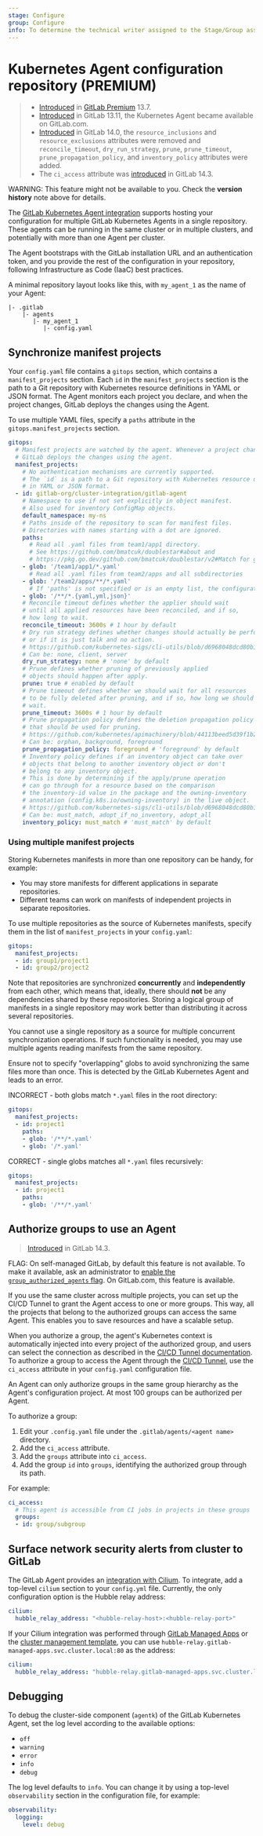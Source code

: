 ```yaml
---
stage: Configure
group: Configure
info: To determine the technical writer assigned to the Stage/Group associated with this page, see https://about.gitlab.com/handbook/engineering/ux/technical-writing/#designated-technical-writers
---
```


# Kubernetes Agent configuration repository **(PREMIUM)**

> - [Introduced](https://gitlab.com/gitlab-org/gitlab/-/issues/259669) in [GitLab Premium](https://about.gitlab.com/pricing/) 13.7.
> - [Introduced](https://gitlab.com/groups/gitlab-org/-/epics/3834) in GitLab 13.11, the Kubernetes Agent became available on GitLab.com.
> - [Introduced](https://gitlab.com/gitlab-org/gitlab/-/issues/332227) in GitLab 14.0, the `resource_inclusions` and `resource_exclusions` attributes were removed and `reconcile_timeout`, `dry_run_strategy`, `prune`, `prune_timeout`, `prune_propagation_policy`, and `inventory_policy` attributes were added.
> - The `ci_access` attribute was [introduced](https://gitlab.com/groups/gitlab-org/-/epics/5784) in GitLab 14.3.

WARNING:
This feature might not be available to you. Check the **version history** note above for details.

The [GitLab Kubernetes Agent integration](index.md) supports hosting your configuration for
multiple GitLab Kubernetes Agents in a single repository. These agents can be running
in the same cluster or in multiple clusters, and potentially with more than one Agent per cluster.

The Agent bootstraps with the GitLab installation URL and an authentication token,
and you provide the rest of the configuration in your repository, following
Infrastructure as Code (IaaC) best practices.

A minimal repository layout looks like this, with `my_agent_1` as the name
of your Agent:

```plaintext
|- .gitlab
    |- agents
       |- my_agent_1
          |- config.yaml
```

## Synchronize manifest projects

Your `config.yaml` file contains a `gitops` section, which contains a `manifest_projects`
section. Each `id` in the `manifest_projects` section is the path to a Git repository
with Kubernetes resource definitions in YAML or JSON format. The Agent monitors
each project you declare, and when the project changes, GitLab deploys the changes
using the Agent.

To use multiple YAML files, specify a `paths` attribute in the `gitops.manifest_projects` section.

```yaml
gitops:
  # Manifest projects are watched by the agent. Whenever a project changes,
  # GitLab deploys the changes using the agent.
  manifest_projects:
    # No authentication mechanisms are currently supported.
    # The `id` is a path to a Git repository with Kubernetes resource definitions
    # in YAML or JSON format.
  - id: gitlab-org/cluster-integration/gitlab-agent
    # Namespace to use if not set explicitly in object manifest.
    # Also used for inventory ConfigMap objects.
    default_namespace: my-ns
    # Paths inside of the repository to scan for manifest files.
    # Directories with names starting with a dot are ignored.
    paths:
      # Read all .yaml files from team1/app1 directory.
      # See https://github.com/bmatcuk/doublestar#about and
      # https://pkg.go.dev/github.com/bmatcuk/doublestar/v2#Match for globbing rules.
    - glob: '/team1/app1/*.yaml'
      # Read all .yaml files from team2/apps and all subdirectories
    - glob: '/team2/apps/**/*.yaml'
      # If 'paths' is not specified or is an empty list, the configuration below is used
    - glob: '/**/*.{yaml,yml,json}'
    # Reconcile timeout defines whether the applier should wait
    # until all applied resources have been reconciled, and if so,
    # how long to wait.
    reconcile_timeout: 3600s # 1 hour by default
    # Dry run strategy defines whether changes should actually be performed,
    # or if it is just talk and no action.
    # https://github.com/kubernetes-sigs/cli-utils/blob/d6968048dcd80b1c7b55d9e4f31fc25f71c9b490/pkg/common/common.go#L68-L89
    # Can be: none, client, server
    dry_run_strategy: none # 'none' by default
    # Prune defines whether pruning of previously applied
    # objects should happen after apply.
    prune: true # enabled by default
    # Prune timeout defines whether we should wait for all resources
    # to be fully deleted after pruning, and if so, how long we should
    # wait.
    prune_timeout: 3600s # 1 hour by default
    # Prune propagation policy defines the deletion propagation policy
    # that should be used for pruning.
    # https://github.com/kubernetes/apimachinery/blob/44113beed5d39f1b261a12ec398a356e02358307/pkg/apis/meta/v1/types.go#L456-L470
    # Can be: orphan, background, foreground
    prune_propagation_policy: foreground # 'foreground' by default
    # Inventory policy defines if an inventory object can take over
    # objects that belong to another inventory object or don't
    # belong to any inventory object.
    # This is done by determining if the apply/prune operation
    # can go through for a resource based on the comparison
    # the inventory-id value in the package and the owning-inventory
    # annotation (config.k8s.io/owning-inventory) in the live object.
    # https://github.com/kubernetes-sigs/cli-utils/blob/d6968048dcd80b1c7b55d9e4f31fc25f71c9b490/pkg/inventory/policy.go#L12-L66
    # Can be: must_match, adopt_if_no_inventory, adopt_all
    inventory_policy: must_match # 'must_match' by default
```

### Using multiple manifest projects

Storing Kubernetes manifests in more than one repository can be handy, for example:

- You may store manifests for different applications in separate repositories.
- Different teams can work on manifests of independent projects in separate repositories.

To use multiple repositories as the source of Kubernetes manifests, specify them in the list of
`manifest_projects` in your `config.yaml`:

```yaml
gitops:
  manifest_projects:
  - id: group1/project1
  - id: group2/project2
```

Note that repositories are synchronized **concurrently** and **independently** from each other,
which means that, ideally, there should **not** be any dependencies shared by these repositories.
Storing a logical group of manifests in a single repository may work better than distributing it across several
repositories.

You cannot use a single repository as a source for multiple concurrent synchronization
operations. If such functionality is needed, you may use multiple agents reading
manifests from the same repository.

Ensure not to specify "overlapping" globs to avoid synchronizing the same files more than once.
This is detected by the GitLab Kubernetes Agent and leads to an error.

INCORRECT - both globs match `*.yaml` files in the root directory:

```yaml
gitops:
  manifest_projects:
  - id: project1    
    paths:
    - glob: '/**/*.yaml'
    - glob: '/*.yaml'
```

CORRECT - single globs matches all `*.yaml` files recursively:

```yaml
gitops:
  manifest_projects:
  - id: project1    
    paths:
    - glob: '/**/*.yaml'
```

## Authorize groups to use an Agent

> [Introduced](https://gitlab.com/groups/gitlab-org/-/epics/5784) in GitLab 14.3.

FLAG:
On self-managed GitLab, by default this feature is not available. To make it available,
ask an administrator to [enable the `group_authorized_agents` flag](../../../administration/feature_flags.md).
On GitLab.com, this feature is available.

If you use the same cluster across multiple projects, you can set up the CI/CD Tunnel
to grant the Agent access to one or more groups. This way, all the projects that belong
to the authorized groups can access the same Agent. This enables you to save resources and
have a scalable setup.

When you authorize a group, the agent's Kubernetes context is automatically injected
into every project of the authorized group, and users can select the connection as
described in the [CI/CD Tunnel documentation](ci_cd_tunnel.md).
To authorize a group to access the Agent through the [CI/CD Tunnel](ci_cd_tunnel.md),
use the `ci_access` attribute in your `config.yaml` configuration file.

An Agent can only authorize groups in the same group hierarchy as the Agent's configuration project. At most
100 groups can be authorized per Agent.

To authorize a group:

1. Edit your `.config.yaml` file under the `.gitlab/agents/<agent name>` directory.
1. Add the `ci_access` attribute.
1. Add the `groups` attribute into `ci_access`.
1. Add the group `id` into `groups`, identifying the authorized group through its path.

For example:

```yaml
ci_access:
  # This agent is accessible from CI jobs in projects in these groups
  groups:
  - id: group/subgroup
```

## Surface network security alerts from cluster to GitLab

The GitLab Agent provides an [integration with Cilium](index.md#kubernetes-network-security-alerts).
To integrate, add a top-level `cilium` section to your `config.yml` file. Currently, the
only configuration option is the Hubble relay address:

```yaml
cilium:
  hubble_relay_address: "<hubble-relay-host>:<hubble-relay-port>"
```

If your Cilium integration was performed through [GitLab Managed Apps](../applications.md#install-cilium-using-gitlab-cicd) or the
[cluster management template](../../project/clusters/protect/container_network_security/quick_start_guide.md#use-the-cluster-management-template-to-install-cilium),
you can use `hubble-relay.gitlab-managed-apps.svc.cluster.local:80` as the address:

```yaml
cilium:
  hubble_relay_address: "hubble-relay.gitlab-managed-apps.svc.cluster.local:80"
```

## Debugging

To debug the cluster-side component (`agentk`) of the GitLab Kubernetes Agent, set the log
level according to the available options:

- `off`
- `warning`
- `error`
- `info`
- `debug`

The log level defaults to `info`. You can change it by using a top-level `observability`
section in the configuration file, for example:

```yaml
observability:
  logging:
    level: debug
```
